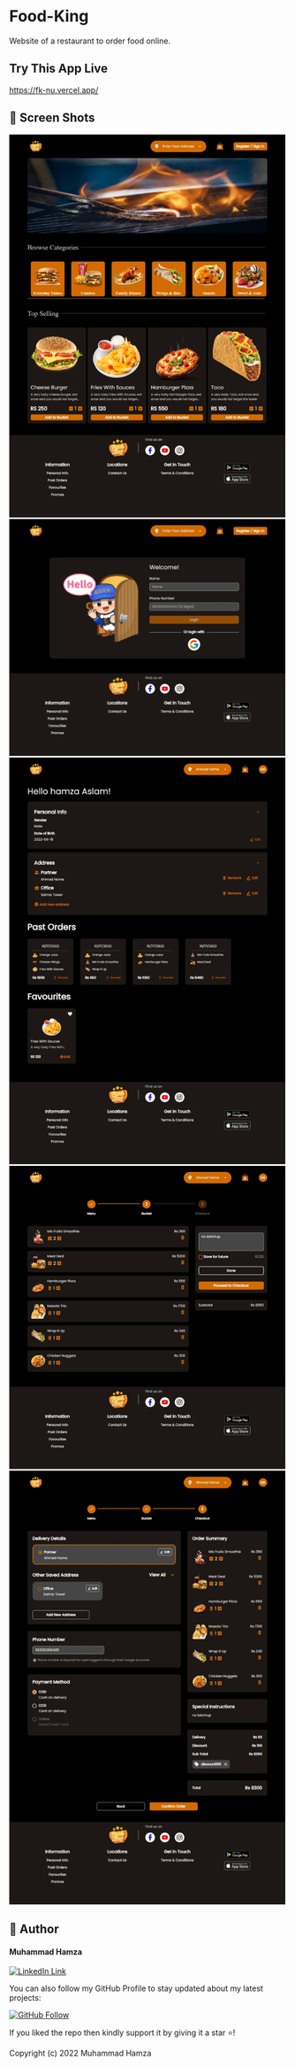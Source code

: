 # Food-King

Website of a restaurant to order food online.

## Try This App Live

https://fk-nu.vercel.app/

## 📱 Screen Shots

<img src="https://github.com/M-Hamza-Aslam/Food-King/blob/main/ScreenShorts/SS1.jpeg?raw=true" width=500>  <img src="https://github.com/M-Hamza-Aslam/Food-King/blob/main/ScreenShorts/SS2.jpeg?raw=true" width=500> <img src="https://github.com/M-Hamza-Aslam/Food-King/blob/main/ScreenShorts/SS3.jpeg?raw=true" width=500> <img src="https://github.com/M-Hamza-Aslam/Food-King/blob/main/ScreenShorts/SS4.jpeg?raw=true" width=500> <img src="https://github.com/M-Hamza-Aslam/Food-King/blob/main/ScreenShorts/SS5.jpeg?raw=true" width=500>

## 🧑 Author

#### Muhammad Hamza
[![LinkedIn Link](https://img.shields.io/badge/Connect-Hamza-blue.svg?logo=linkedin&longCache=true&style=social&label=Connect
)](https://www.linkedin.com/in/muhammad-hamza-1bb698213/)

You can also follow my GitHub Profile to stay updated about my latest projects:

[![GitHub Follow](https://img.shields.io/badge/Connect-Hamza-blue.svg?logo=Github&longCache=true&style=social&label=Follow)](https://github.com/M-Hamza-Aslam)

If you liked the repo then kindly support it by giving it a star ⭐!

Copyright (c) 2022 Muhammad Hamza
